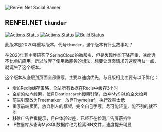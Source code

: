 ![RenFei.Net Social Banner](https://cdn.renfei.net/thunder/renfei.net.jpg)

## RENFEI.NET ```thunder```
[![Actions Status](https://github.com/renfei/www.renfei.net/workflows/CI/badge.svg)](https://github.com/renfei/www.renfei.net/actions)
[![Actions Status](https://github.com/renfei/www.renfei.net/workflows/Release/badge.svg)](https://github.com/renfei/www.renfei.net/actions)
[![Build Status](https://api.travis-ci.com/renfei/www.renfei.net.svg?branch=main)](https://travis-ci.com/renfei/www.renfei.net)

此版本是2020年重写版本，代号```thunder```，这个版本有什么故事呢？

在2020年我主要研究了SpringCloud的微服务，但是发现性能下降严重，速度远不比单机应用，所以放弃了使用微服务的想法，想要让页面请求的速度再快一点，就诞生了这个版本。

这个版本从底层到页面全部重写，主要以速度优先，与旧版相比主要有以下优化：

- 增加Redis缓存策略，全站所有数据在Redis中缓存2小时
- 全新的站内搜索，使用Elasticsearch搜索引擎，放弃MySQL的全文检索
- 前端引擎改为Freemarker，放弃Thymeleaf，执行效率太低
- 重写前端页面，放弃别人的框架，完全自己手写，尽可能轻量，能不引的就不引
- 移除广告拦截提示，用户体验过差，已经不在检测广告屏蔽插件
- IP数据库从查询MySQL数据库改为检索BIN文件，速度提升明显